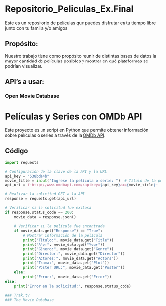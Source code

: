 # Repositorio_Peliculas_Ex.Final
Este es un repositorio de películas que puedes disfrutar en tu tiempo libre junto con tu familia y/o amigos
## Propósito:
Nuestro trabajo tiene como propósito reunir de distintas bases de datos la mayor cantidad de películas posibles y mostrar en qué plataformas se podrían visualizar.
## API’s a usar:
### Open Movie Database


# Películas y Series con OMDb API

Este proyecto es un script en Python que permite obtener información sobre películas o series a través de la [OMDb API](http://www.omdbapi.com/).

## Código

```python
import requests

# Configuración de la clave de la API y la URL
api_key = "538bda4b"
movie_title = input("Ingrese la película o serie: ")  # Título de la película
api_url = f"http://www.omdbapi.com/?apikey={api_key}&t={movie_title}"

# Realizar la solicitud GET a la API
response = requests.get(api_url)

# Verificar si la solicitud fue exitosa
if response.status_code == 200:
    movie_data = response.json()
    
    # Verificar si la película fue encontrada
    if movie_data.get("Response") == "True":
        # Mostrar información de la película
        print("Título:", movie_data.get("Title"))
        print("Año:", movie_data.get("Year"))
        print("Género:", movie_data.get("Genre"))
        print("Director:", movie_data.get("Director"))
        print("Actores:", movie_data.get("Actors"))
        print("Trama:", movie_data.get("Plot"))
        print("Poster URL:", movie_data.get("Poster"))
    else:
        print("Error:", movie_data.get("Error"))
else:
    print("Error en la solicitud:", response.status_code)

### Trak.tv
### The Movie Database


